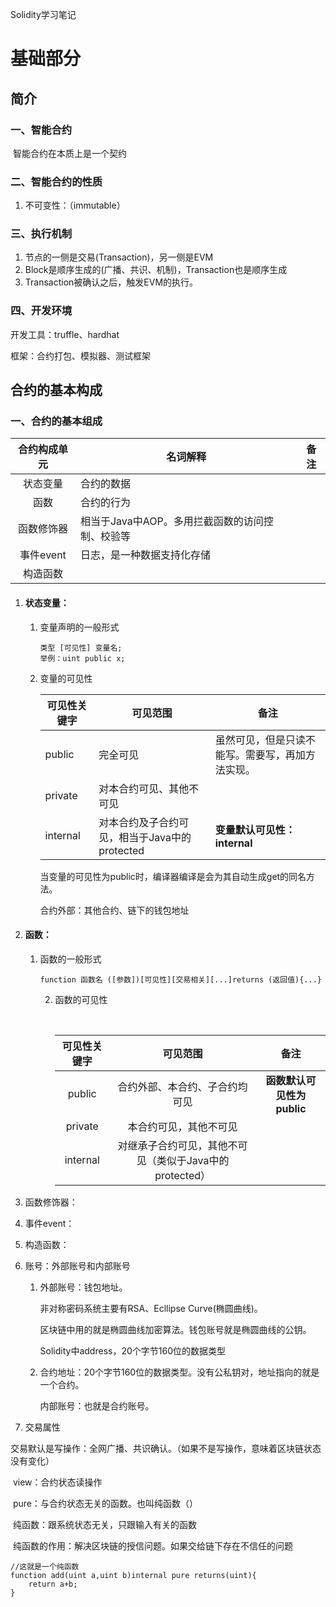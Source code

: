 Solidity学习笔记

# 基础部分

## 简介

### 一、智能合约

​	智能合约在本质上是一个契约

### 二、智能合约的性质

1. 不可变性：（immutable）

### 三、执行机制

1. 节点的一侧是交易(Transaction)，另一侧是EVM
2. Block是顺序生成的(广播、共识、机制)，Transaction也是顺序生成
3. Transaction被确认之后，触发EVM的执行。

### 四、开发环境

开发工具：truffle、hardhat

框架：合约打包、模拟器、测试框架

## 合约的基本构成

### 一、合约的基本组成

| 合约构成单元 | 名词解释                                        | 备注 |
| :----------: | ----------------------------------------------- | ---- |
|   状态变量   | 合约的数据                                      |      |
|     函数     | 合约的行为                                      |      |
|  函数修饰器  | 相当于Java中AOP。多用拦截函数的访问控制、校验等 |      |
|  事件event   | 日志，是一种数据支持化存储                      |      |
|   构造函数   |                                                 |      |



1. #### 状态变量：

   1. 变量声明的一般形式

      ```
      类型 [可见性] 变量名;
      举例：uint public x;
      ```

   2. 变量的可见性

      | 可见性关键字 | 可见范围                                      | 备注                                             |
      | ------------ | --------------------------------------------- | ------------------------------------------------ |
      | public       | 完全可见                                      | 虽然可见，但是只读不能写。需要写，再加方法实现。 |
      | private      | 对本合约可见、其他不可见                      |                                                  |
      | internal     | 对本合约及子合约可见，相当于Java中的protected | **变量默认可见性：internal**                     |

      当变量的可见性为public时，编译器编译是会为其自动生成get的同名方法。

      合约外部：其他合约、链下的钱包地址

2. #### 函数：

   1. 函数的一般形式

      ```
      function 函数名 ([参数])[可见性][交易相关][...]returns (返回值){...}
      
      ```
      
      2. 函数的可见性
      
         ​	
      
         | 可见性关键字 |                        可见范围                         |            备注            |
         | :----------: | :-----------------------------------------------------: | :------------------------: |
         |    public    |             合约外部、本合约、子合约均可见              | **函数默认可见性为public** |
         |   private    |                 本合约可见，其他不可见                  |                            |
         |   internal   | 对继承子合约可见，其他不可见（类似于Java中的protected） |                            |

3. 函数修饰器：

4. 事件event：

5. 构造函数：

6. 账号：外部账号和内部账号

   1. 外部账号：钱包地址。

      非对称密码系统主要有RSA、Ecllipse Curve(椭圆曲线)。

      区块链中用的就是椭圆曲线加密算法。钱包账号就是椭圆曲线的公钥。

      Solidity中address，20个字节160位的数据类型

   2. 合约地址：20个字节160位的数据类型。没有公私钥对，地址指向的就是一个合约。

      内部账号：也就是合约账号。

7. 交易属性

​	交易默认是写操作：全网广播、共识确认。（如果不是写操作，意味着区块链状态没有变化）

​	view：合约状态读操作

​	pure：与合约状态无关的函数。也叫纯函数（）

​		纯函数：跟系统状态无关，只跟输入有关的函数

​		纯函数的作用：解决区块链的授信问题。如果交给链下存在不信任的问题

```
//这就是一个纯函数
function add(uint a,uint b)internal pure returns(uint){
	return a+b;
}
```


